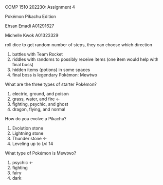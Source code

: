COMP 1510 202230: Assignment 4

Pokémon Pikachu Edition

Ehsan Emadi A01291627

Michelle Kwok A01323329


roll dice to get random number of steps, they can choose which direction
1) battles with Team Rocket
2) riddles with randoms to possibly receive items (one item would help with final boss)
3) hidden items (potions) in some spaces
4) final boss is legendary Pokémon: Mewtwo


What are the three types of starter Pokémon?
1) electric, ground, and poison
2) grass, water, and fire <-
3) fighting, psychic, and ghost
4) dragon, flying, and normal

How do you evolve a Pikachu?
1) Evolution stone
2) Lightning stone
3) Thunder stone <-
4) Leveling up to Lvl 14

What type of Pokémon is Mewtwo?
1) psychic <-
2) fighting
3) fairy
4) dark


